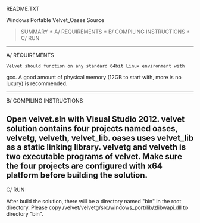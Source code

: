 README.TXT

Windows Portable Velvet_Oases Source 


> SUMMARY
	* A/ REQUIREMENTS
	* B/ COMPILING INSTRUCTIONS
	* C/ RUN 

----------------------------------------------------------------------------------
A/ REQUIREMENTS

	Velvet should function on any standard 64bit Linux environment with
gcc. A good amount of physical memory (12GB to start with, more is no luxury)
is recommended. 
	
----------------------------------------------------------------------------------
B/ COMPILING INSTRUCTIONS

Open velvet.sln with Visual Studio 2012. velvet solution contains four projects named oases, velvetg, velveth, velvet_lib.
oases uses velvet_lib as a static linking library. velvetg and velveth is two executable programs of velvet. Make sure the four
projects are configured with x64 platform before building the solution.
----------------------------------------------------------------------------------
C/ RUN 

After build the solution, there will be a directory named "bin" in the root directory. Please copy /velvet/velvetg/src/windows_port/lib/zlibwapi.dll
to directory "bin".
